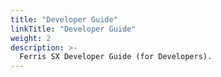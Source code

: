 ```yaml
---
title: "Developer Guide"
linkTitle: "Developer Guide"
weight: 2
description: >-
  Ferris SX Developer Guide (for Developers).
---
```

